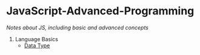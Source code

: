 # JavaScript-Advanced-Programming
*Notes about JS, including basic and advanced concepts*

1. Language Basics
    - [Data Type](https://github.com/crazyjwl/JavaScript-Advanced-Programming/blob/master/Data-Type.md#5%E7%A7%8D%E7%AE%80%E5%8D%95%E6%95%B0%E6%8D%AE%E7%B1%BB%E5%9E%8B%E5%9F%BA%E6%9C%AC%E6%95%B0%E6%8D%AE%E7%B1%BB%E5%9E%8B)
